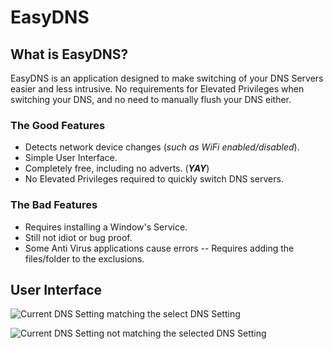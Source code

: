# EasyDNS
## What is EasyDNS?
EasyDNS is an application designed to make switching of your DNS Servers easier and less intrusive.
No requirements for Elevated Privileges when switching your DNS, and no need to manually flush your DNS either.

### The Good Features
 - Detects network device changes (*such as WiFi enabled/disabled*).
 - Simple User Interface.
 - Completely free, including no adverts. (***YAY***)
 - No Elevated Privileges required to quickly switch DNS servers.
### The Bad Features
 - Requires installing a Window's Service.
 - Still not idiot or bug proof.
 - Some Anti Virus applications cause errors
-- Requires adding the files/folder to the exclusions.

## User Interface
![Current DNS Setting matching the select DNS Setting](https://images2.imgbox.com/d4/c9/tOlw7FJb_o.png)

![Current DNS Setting not matching the selected DNS Setting](https://images2.imgbox.com/84/8f/YnLzODQu_o.png)
<!--stackedit_data:
eyJoaXN0b3J5IjpbLTIwNjc4NjA5MCwtODc5NDgxMjMxLDE1OT
k2MTkxOTVdfQ==
-->